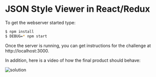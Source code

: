 # JSON Style Viewer in React/Redux

To get the webserver started type: 

```bash
$ npm install
$ DEBUG=* npm start
```

Once the server is running, you can get instructions for the challenge at http://localhost:3000.

In addition, here is a video of how the final product should behave: 

![solution](solution.gif)
